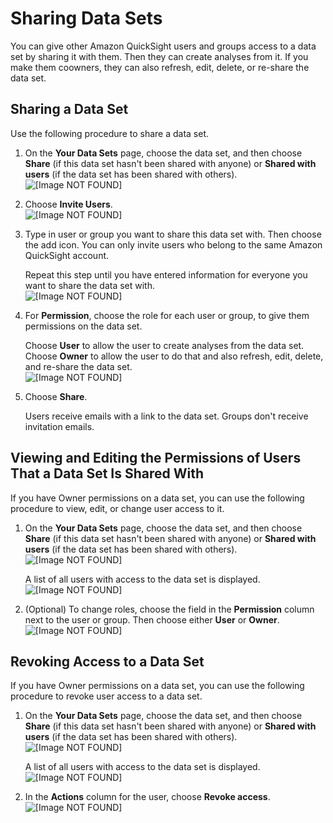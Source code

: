 # Sharing Data Sets<a name="sharing-data-sets"></a>

You can give other Amazon QuickSight users and groups access to a data set by sharing it with them\. Then they can create analyses from it\. If you make them coowners, they can also refresh, edit, delete, or re\-share the data set\. 

## Sharing a Data Set<a name="share-a-data-set"></a>

Use the following procedure to share a data set\.

1. On the **Your Data Sets** page, choose the data set, and then choose **Share** \(if this data set hasn't been shared with anyone\) or **Shared with <X> users** \(if the data set has been shared with others\)\.  
![\[Image NOT FOUND\]](http://docs.aws.amazon.com/quicksight/latest/user/images/share-data-set.png)

1. Choose **Invite Users**\.  
![\[Image NOT FOUND\]](http://docs.aws.amazon.com/quicksight/latest/user/images/data-set-invite.png)

1. Type in user or group you want to share this data set with\. Then choose the add icon\. You can only invite users who belong to the same Amazon QuickSight account\.

   Repeat this step until you have entered information for everyone you want to share the data set with\.  
![\[Image NOT FOUND\]](http://docs.aws.amazon.com/quicksight/latest/user/images/data-set-add-user.png)

1. For **Permission**, choose the role for each user or group, to give them permissions on the data set\.

   Choose **User** to allow the user to create analyses from the data set\. Choose **Owner** to allow the user to do that and also refresh, edit, delete, and re\-share the data set\.  
![\[Image NOT FOUND\]](http://docs.aws.amazon.com/quicksight/latest/user/images/data-set-share.png)

1. Choose **Share**\.

   Users receive emails with a link to the data set\. Groups don't receive invitation emails\.

## Viewing and Editing the Permissions of Users That a Data Set Is Shared With<a name="view-users-data-set"></a>

If you have Owner permissions on a data set, you can use the following procedure to view, edit, or change user access to it\. 

1. On the **Your Data Sets** page, choose the data set, and then choose **Share** \(if this data set hasn't been shared with anyone\) or **Shared with <X> users** \(if the data set has been shared with others\)\.  
![\[Image NOT FOUND\]](http://docs.aws.amazon.com/quicksight/latest/user/images/share-data-set1.png)

   A list of all users with access to the data set is displayed\.  
![\[Image NOT FOUND\]](http://docs.aws.amazon.com/quicksight/latest/user/images/list-data-set-users.png)

1. \(Optional\) To change roles, choose the field in the **Permission** column next to the user or group\. Then choose either **User** or **Owner**\.  
![\[Image NOT FOUND\]](http://docs.aws.amazon.com/quicksight/latest/user/images/change-data-set-users.png)

## Revoking Access to a Data Set<a name="revoke-access-to-a-data-set"></a>

If you have Owner permissions on a data set, you can use the following procedure to revoke user access to a data set\.

1. On the **Your Data Sets** page, choose the data set, and then choose **Share** \(if this data set hasn't been shared with anyone\) or **Shared with <X> users** \(if the data set has been shared with others\)\.  
![\[Image NOT FOUND\]](http://docs.aws.amazon.com/quicksight/latest/user/images/share-data-set1.png)

   A list of all users with access to the data set is displayed\.  
![\[Image NOT FOUND\]](http://docs.aws.amazon.com/quicksight/latest/user/images/list-data-set-users.png)

1. In the **Actions** column for the user, choose **Revoke access**\.  
![\[Image NOT FOUND\]](http://docs.aws.amazon.com/quicksight/latest/user/images/remove-data-set-users.png)